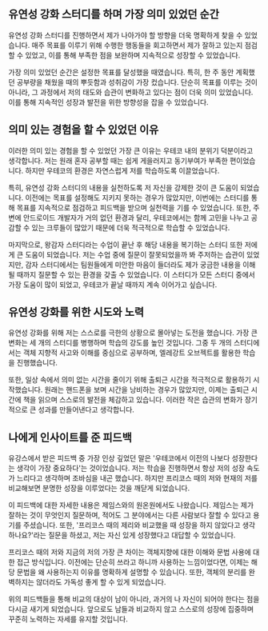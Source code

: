 ## 유연성 강화 스터디를 하며 가장 의미 있었던 순간

유연성 강화 스터디를 진행하면서 제가 나아가야 할 방향을 더욱 명확하게 찾을 수 있었습니다. 
매주 목표를 이루기 위해 수행한 행동들을 회고하면서 제가 잘하고 있는지 점검할 수 있었고, 
이를 통해 부족한 점을 보완하며 지속적으로 성장할 수 있었습니다.

가장 의미 있었던 순간은 설정한 목표를 달성했을 때였습니다. 
특히, 한 주 동안 계획했던 공부량을 채웠을 때의 뿌듯함과 성취감이 가장 컸습니다. 단순히 목표를 이루는 것이 아니라,
그 과정에서 저의 태도와 습관이 변화하고 있다는 점이 더욱 의미 있었습니다.
이를 통해 지속적인 성장과 발전을 위한 방향성을 잡을 수 있었습니다. 

## 의미 있는 경험을 할 수 있었던 이유

이러한 의미 있는 경험을 할 수 있었던 가장 큰 이유는 우테코 내의 분위기 덕분이라고 생각합니다. 
저는 원래 혼자 공부할 때는 쉽게 게을러지고 동기부여가 부족한 편이었습니다. 하지만 우테코의 환경은 자연스럽게 저를 학습하도록 이끌었습니다. 

특히, 유연성 강화 스터디의 내용을 실천하도록 저 자신을 강제한 것이 큰 도움이 되었습니다.
이전에는 목표를 설정해도 지키지 못하는 경우가 많았지만, 이번에는 스터디를 통해 목표를 지속적으로 점검하고 피드백을 받으며 실천력을 기를 수 있었습니다. 
또한, 주변에 안드로이드 개발자가 거의 없던 환경과 달리, 우테코에서는 함께 고민을 나누고 공감할 수 있는 크루들이 많았기 때문에 더욱 적극적으로 학습할 수 있었습니다.

마지막으로, 왕감자 스터디라는 수업이 끝난 후 해당 내용을 복기하는 스터디 또한 저에게 큰 도움이 되었습니다. 
저는 수업 중에 질문이 잘못되었을까 봐 주저하는 습관이 있었지만, 감자 스터디에서는 팀원들에게 미안한 마음이 들더라도 
제가 궁금한 내용을 이해될 때까지 질문할 수 있는 환경을 갖출 수 있었습니다. 
이 스터디가 모든 스터디 중에서 가장 도움이 많이 되었고, 우테코가 끝날 때까지 계속 이어가고 싶습니다.

## 유연성 강화를 위한 시도와 노력

유연성 강화를 위해 저는 스스로를 극한의 상황으로 몰아넣는 도전을 했습니다. 
가장 큰 변화는 세 개의 스터디를 병행하며 학습의 강도를 높인 것입니다.
그중 두 개의 스터디에서는 객체 지향적 사고와 이해를 중심으로 공부하며, 엘레강트 오브젝트를 활용한 학습을 진행했습니다.

또한, 일상 속에서 의미 없는 시간을 줄이기 위해 출퇴근 시간을 적극적으로 활용하기 시작했습니다. 
원래는 핸드폰을 보며 시간을 낭비하는 경우가 많았지만, 이제는 출퇴근 시간에 책을 읽으며 스스로의 발전을 체감하고 있습니다. 
이러한 작은 습관의 변화가 장기적으로 큰 성과를 만들어낸다고 생각합니다.

## 나에게 인사이트를 준 피드백

유강스에서 받은 피드백 중 가장 인상 깊었던 말은 '우테코에서 이전의 나보다 성장한다는 생각이 가장 중요하다'는 것이었습니다.
저는 학습을 진행하면서 항상 저의 성장 속도가 느리다고 생각하며 조바심을 내곤 했습니다. 하지만 프리코스 때의 저와 현재의 저를 비교해보면 분명한 성장을 이루었다는 것을 깨닫게 되었습니다. 

이 피드백에 대한 자세한 내용은 제임스와의 원온원에서도 나왔습니다. 제임스는 제가 잘하는 것이 무엇인지 질문하며,
적어도 그 분야에서는 다른 사람보다 잘할 수 있다고 용기를 주셨습니다. 또한, '프리코스 때의 제리와 비교했을 때 성장을 하지 않았다고 생각하나요?'라는 질문을 하셨고, 저는 자신 있게 성장했다고 대답할 수 있었습니다.

프리코스 때의 저와 지금의 저의 가장 큰 차이는 객체지향에 대한 이해와 문법 사용에 대한 접근 방식입니다. 
이전에는 단순히 쓰라고 하니까 사용하는 느낌이었다면, 이제는 해당 문법을 왜 사용하는지 이유를 명확하게 설명할 수 있습니다. 
또한, 객체의 분리를 완벽하지는 않더라도 가독성 좋게 할 수 있게 되었습니다.

위의 피드백들을 통해 비교의 대상이 남이 아니라, 과거의 나 자신이 되어야 한다는 점을 다시금 새기게 되었습니다.
앞으로도 남들과 비교하지 않고 스스로의 성장에 집중하며 꾸준히 노력하는 자세를 유지할 것입니다.
